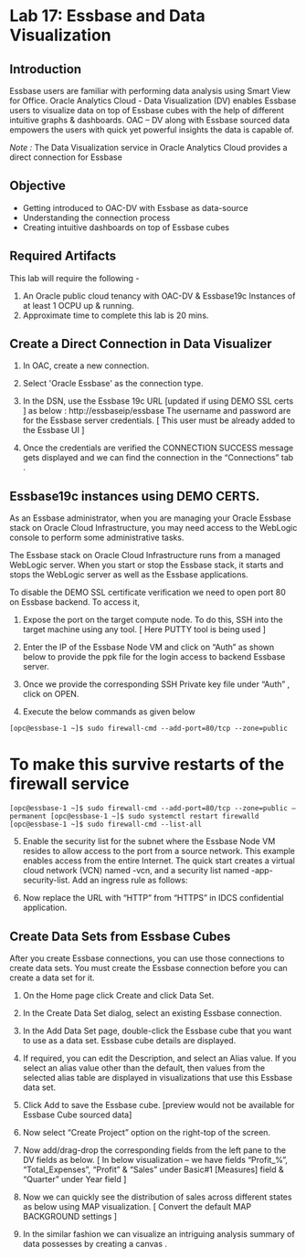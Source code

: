# Lab 17: Essbase and Data Visualization

## Introduction

Essbase users are familiar with performing data analysis using Smart View for Office. Oracle Analytics Cloud - Data Visualization (DV) enables Essbase users to visualize data on top of Essbase cubes with the help of different intuitive graphs & dashboards. OAC – DV along with Essbase sourced data empowers the users with quick yet powerful insights the data is capable of.  

*Note :* The Data Visualization service in Oracle Analytics Cloud provides a direct connection for Essbase

## Objective

* Getting introduced to OAC-DV with Essbase as data-source
* Understanding the connection process
* Creating intuitive dashboards on top of Essbase cubes 

## Required Artifacts

This lab will require the following -

  1.	An Oracle public cloud tenancy with OAC-DV & Essbase19c Instances of at least 1 OCPU up & running.
  2.	Approximate time to complete this lab is 20 mins. 


## Create a Direct Connection in Data Visualizer

1. In OAC, create a new connection.
 
2. Select 'Oracle Essbase' as the connection type.
 
3. In the DSN, use the Essbase 19c URL [updated if using DEMO SSL certs ] as below :
http://essbaseip/essbase
The username and password are for the Essbase server credentials. [ This user must be already added to the Essbase UI ]
 
4. Once the credentials are verified the CONNECTION SUCCESS message gets displayed and we can find the connection in the “Connections” tab .

## Essbase19c instances using DEMO CERTS.

As an Essbase administrator, when you are managing your Oracle Essbase stack on Oracle Cloud Infrastructure, you may need access to the WebLogic console to perform some administrative tasks. 

The Essbase stack on Oracle Cloud Infrastructure runs from a managed WebLogic server. When you start or stop the Essbase stack, it starts and stops the WebLogic server as well as the Essbase applications. 

To disable the DEMO SSL certificate verification we need to open port 80 on Essbase backend. To access it, 

1.	Expose the port on the target compute node. To do this, SSH into the target machine  using any tool. [ Here PUTTY tool is being used ]

2.	Enter the IP of the Essbase Node VM and click on “Auth” as shown below to provide the ppk file for the login access to backend Essbase server.

3.	Once we provide the corresponding SSH Private key file under “Auth” , click on OPEN.
 
4.	Execute the below commands as given below

``[opc@essbase-1 ~]$ sudo firewall-cmd --add-port=80/tcp --zone=public``
          
# To make this survive restarts of the firewall service

``[opc@essbase-1 ~]$ sudo firewall-cmd --add-port=80/tcp --zone=public –permanent
	[opc@essbase-1 ~]$ sudo systemctl restart firewalld
	[opc@essbase-1 ~]$ sudo firewall-cmd --list-all`` 
  
5.  Enable the security list for the subnet where the Essbase Node VM resides to allow access to the port from a source network. This example enables access from the entire Internet. The quick start creates a virtual cloud network (VCN) named <prefix>-vcn, and a security list named <prefix>-app-security-list. Add an ingress rule as follows: 
 
6.	Now replace the URL with “HTTP” from “HTTPS” in IDCS confidential application.

## Create Data Sets from Essbase Cubes

After you create Essbase connections, you can use those connections to create data sets. You must create the Essbase connection before you can create a data set for it.

1.	On the Home page click Create and click Data Set. 
 
2.	In the Create Data Set dialog, select an existing Essbase connection. 

3.	In the Add Data Set page, double-click the Essbase cube that you want to use as a data set. Essbase cube details are displayed.

4.	If required, you can edit the Description, and select an Alias value. If you select an alias value other than the default, then values from the selected alias table are displayed in visualizations that use this Essbase data set. 

5.	Click Add to save the Essbase cube. [preview would not be available for Essbase Cube sourced data]

6.	Now select “Create Project” option on the right-top of the screen.

7.	Now add/drag-drop the corresponding fields from the left pane to the DV fields as below.
[ In below visualization – we have fields “Profit_%”, “Total_Expenses”, “Profit” & “Sales” under Basic#1 [Measures] field & “Quarter” under Year field ]             
             
8.	Now we can quickly see the distribution of sales across different states as below using MAP visualization.
[ Convert the default MAP BACKGROUND settings ]

9.	In the similar fashion we can visualize an intriguing analysis summary of data possesses by creating a canvas .
 





